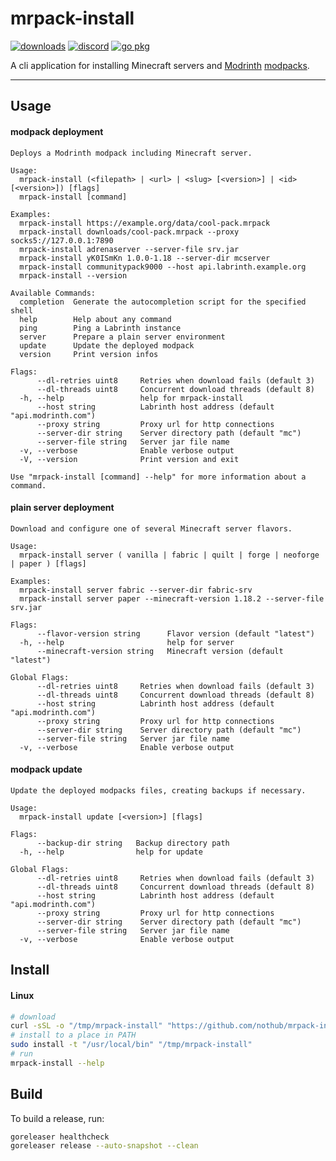 # mrpack-install
[![downloads](https://img.shields.io/github/downloads/nothub/mrpack-install/total.svg?style=flat-square&labelColor=5c5c5c&color=007D9C)](https://github.com/nothub/mrpack-install/releases/latest)
[![discord](https://img.shields.io/discord/1149744662131777546?style=flat-square&labelColor=5c5c5c&color=007D9C)](https://discord.gg/QNbTeGHBRm)
[![go pkg](https://pkg.go.dev/badge/hub.lol/mrpack-install.svg)](https://pkg.go.dev/hub.lol/mrpack-install)

A cli application for installing Minecraft servers and [Modrinth](https://modrinth.com/) [modpacks](https://docs.modrinth.com/docs/modpacks/format_definition/).

---
## Usage
#### modpack deployment
```
Deploys a Modrinth modpack including Minecraft server.

Usage:
  mrpack-install (<filepath> | <url> | <slug> [<version>] | <id> [<version>]) [flags]
  mrpack-install [command]

Examples:
  mrpack-install https://example.org/data/cool-pack.mrpack
  mrpack-install downloads/cool-pack.mrpack --proxy socks5://127.0.0.1:7890
  mrpack-install adrenaserver --server-file srv.jar
  mrpack-install yK0ISmKn 1.0.0-1.18 --server-dir mcserver
  mrpack-install communitypack9000 --host api.labrinth.example.org
  mrpack-install --version

Available Commands:
  completion  Generate the autocompletion script for the specified shell
  help        Help about any command
  ping        Ping a Labrinth instance
  server      Prepare a plain server environment
  update      Update the deployed modpack
  version     Print version infos

Flags:
      --dl-retries uint8     Retries when download fails (default 3)
      --dl-threads uint8     Concurrent download threads (default 8)
  -h, --help                 help for mrpack-install
      --host string          Labrinth host address (default "api.modrinth.com")
      --proxy string         Proxy url for http connections
      --server-dir string    Server directory path (default "mc")
      --server-file string   Server jar file name
  -v, --verbose              Enable verbose output
  -V, --version              Print version and exit

Use "mrpack-install [command] --help" for more information about a command.
```
#### plain server deployment
```
Download and configure one of several Minecraft server flavors.

Usage:
  mrpack-install server ( vanilla | fabric | quilt | forge | neoforge | paper ) [flags]

Examples:
  mrpack-install server fabric --server-dir fabric-srv
  mrpack-install server paper --minecraft-version 1.18.2 --server-file srv.jar

Flags:
      --flavor-version string      Flavor version (default "latest")
  -h, --help                       help for server
      --minecraft-version string   Minecraft version (default "latest")

Global Flags:
      --dl-retries uint8     Retries when download fails (default 3)
      --dl-threads uint8     Concurrent download threads (default 8)
      --host string          Labrinth host address (default "api.modrinth.com")
      --proxy string         Proxy url for http connections
      --server-dir string    Server directory path (default "mc")
      --server-file string   Server jar file name
  -v, --verbose              Enable verbose output
```
#### modpack update
```
Update the deployed modpacks files, creating backups if necessary.

Usage:
  mrpack-install update [<version>] [flags]

Flags:
      --backup-dir string   Backup directory path
  -h, --help                help for update

Global Flags:
      --dl-retries uint8     Retries when download fails (default 3)
      --dl-threads uint8     Concurrent download threads (default 8)
      --host string          Labrinth host address (default "api.modrinth.com")
      --proxy string         Proxy url for http connections
      --server-dir string    Server directory path (default "mc")
      --server-file string   Server jar file name
  -v, --verbose              Enable verbose output
```
## Install
#### Linux
```sh
# download
curl -sSL -o "/tmp/mrpack-install" "https://github.com/nothub/mrpack-install/releases/latest/download/mrpack-install-linux"
# install to a place in PATH
sudo install -t "/usr/local/bin" "/tmp/mrpack-install"
# run
mrpack-install --help
```
## Build
To build a release, run:
```sh
goreleaser healthcheck
goreleaser release --auto-snapshot --clean
```
